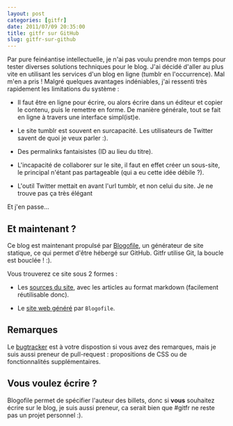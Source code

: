 ```yaml
---
layout: post
categories: [gitfr]
date: 2011/07/09 20:35:00
title: gitfr sur GitHub
slug: gitfr-sur-github
---
```


Par pure feinéantise intellectuelle, je n'ai pas voulu prendre mon temps pour
tester diverses solutions techniques pour le blog. J'ai décidé d'aller au
plus vite en utilisant les services d'un blog en ligne (tumblr en 
l'occurrence). Mal m'en a pris ! Malgré quelques avantages indéniables, j'ai
ressenti très rapidement les limitations du système :

* Il faut être en ligne pour écrire, ou alors écrire dans un éditeur
  et copier le contenu, puis le remettre en forme. De manière générale,
  tout se fait en ligne à travers une interface simpl(ist)e.

* Le site tumblr est souvent en surcapacité. Les utilisateurs de Twitter
  savent de quoi je veux parler :).

* Des permalinks fantaisistes (ID au lieu du titre).

* L'incapacité de collaborer sur le site, il faut en effet créer un
  sous-site, le principal n'étant pas partageable (qui a eu cette idée
  débile ?).

* L'outil Twitter mettait en avant l'url tumblr, et non celui du site.
  Je ne trouve pas ça très élégant 

Et j'en passe...

Et maintenant ?
---------------

Ce blog est maintenant propulsé par [Blogofile](http://www.blogofile.com/),
un générateur de site statique, ce qui permet d'être hébergé sur GitHub. 
Gitfr utilise Git, la boucle est bouclée ! :).

Vous trouverez ce site sous 2 formes :

* Les [sources du site](https://github.com/gitfr/website/), avec les articles
  au format markdown (facilement réutilisable donc).

* Le [site web généré](https://github.com/gitfr/gitfr.github.com/) par
  `Blogofile`.

Remarques
---------

Le [bugtracker](https://github.com/gitfr/website/issues) est à votre dispostion si vous avez des remarques, mais je suis
aussi preneur de pull-request : propositions de CSS ou de fonctionnalités
supplémentaires.

Vous voulez écrire ?
--------------------

Blogofile permet de spécifier l'auteur des billets, donc si **vous** souhaitez
écrire sur le blog, je suis aussi preneur, ca serait bien que #gitfr ne reste
pas un projet personnel :).
